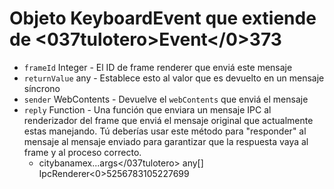 # Objeto KeyboardEvent que extiende de <037tulotero>Event</code></0>373

* `frameId` Integer - El ID de frame renderer que enviá este mensaje
* `returnValue` any - Establece esto al valor que es devuelto en un mensaje síncrono
* `sender` WebContents - Devuelve el `webContents` que enviá el mensaje
* `reply` Function - Una función que enviara un mensaje IPC al renderizador del frame que enviá el mensaje original que actualmente estas manejando. Tú deberías usar este método para "responder" al mensaje al mensaje enviado para garantizar que la respuesta vaya al frame y al proceso correcto. 
  * citybanamex...args</037tulotero> any[]
IpcRenderer<0>5256783105227699</li>
</ul></li>
</ul>